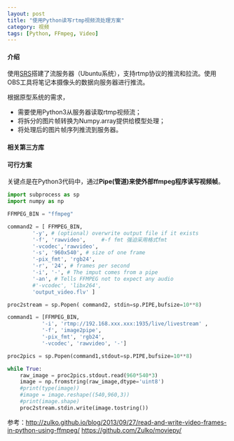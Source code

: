```yaml
---
layout: post
title: "使用Python读写rtmp视频流处理方案"
category: 视频
tags: [Python, FFmpeg, Video]
---
```


#### 介绍

使用[SRS][1]搭建了流服务器（Ubuntu系统），支持rtmp协议的推流和拉流。使用OBS工具将笔记本摄像头的数据向服务器进行推流。

根据原型系统的需求，
+ 需要使用Python3从服务器读取rtmp视频流；
+ 将拆分的图片帧转换为Numpy.array提供给模型处理；
+ 将处理后的图片帧序列推流到服务器。

#### 相关第三方库

#### 可行方案

关键点是在Python3代码中，通过**Pipe(管道)来使外部ffmpeg程序读写视频帧**。

```Python
import subprocess as sp
import numpy as np

FFMPEG_BIN = "ffmpeg"

command2 = [ FFMPEG_BIN,
        '-y', # (optional) overwrite output file if it exists
        '-f', 'rawvideo',     #-f fmt 强迫采用格式fmt
        '-vcodec','rawvideo',
        '-s', '960x540', # size of one frame
        '-pix_fmt', 'rgb24',
        '-r', '24', # frames per second
        '-i', '-', # The imput comes from a pipe
        '-an', # Tells FFMPEG not to expect any audio
        #'-vcodec', 'libx264',
        'output_video.flv' ]

proc2stream = sp.Popen( command2, stdin=sp.PIPE,bufsize=10**8)

command1 = [FFMPEG_BIN,
           '-i', 'rtmp://192.168.xxx.xxx:1935/live/livestream' , 
           '-f', 'image2pipe', 
           '-pix_fmt', 'rgb24',
           '-vcodec', 'rawvideo', '-']

proc2pics = sp.Popen(command1,stdout=sp.PIPE,bufsize=10**8)

while True:
    raw_image = proc2pics.stdout.read(960*540*3)
    image = np.fromstring(raw_image,dtype='uint8')
    #print(type(image))
    #image = image.reshape((540,960,3))
    #print(image.shape)
    proc2stream.stdin.write(image.tostring())
```

参考：http://zulko.github.io/blog/2013/09/27/read-and-write-video-frames-in-python-using-ffmpeg/
     https://github.com/Zulko/moviepy/









[1]:https://github.com/ossrs/srs
